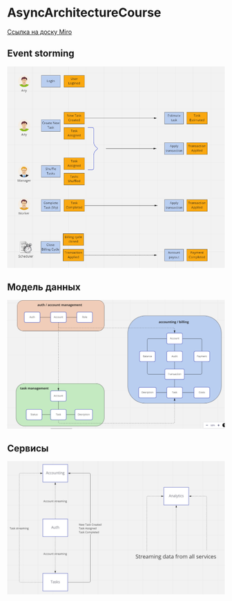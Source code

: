 # AsyncArchitectureCourse
 
[Ссылка на доску Miro](https://miro.com/app/board/uXjVO657KkE=/?share_link_id=395590794666)

## Event storming

![Event storming](/Images/homework-1-upd/1.png)

## Модель данных

![Модель данных](/Images/homework-1-upd/2.png)

## Сервисы

![Сервисы](/Images/homework-1-upd/3.png)